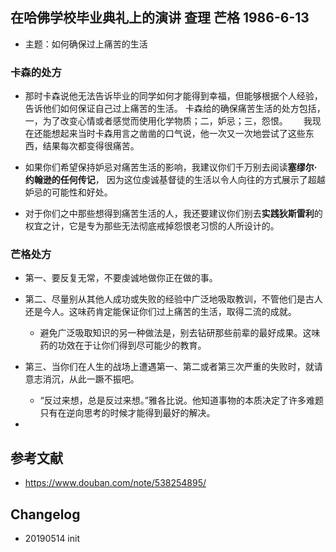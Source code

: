 

## 在哈佛学校毕业典礼上的演讲 查理 芒格 1986-6-13

- 主题：如何确保过上痛苦的生活

### 卡森的处方

- 那时卡森说他无法告诉毕业的同学如何才能得到幸福，但能够根据个人经验，告诉他们如何保证自己过上痛苦的生活。
 卡森给的确保痛苦生活的处方包括，一，为了改变心情或者感觉而使用化学物质；二，妒忌；三，怨恨。　　
 我现在还能想起来当时卡森用言之凿凿的口气说，他一次又一次地尝试了这些东西，结果每次都变得很痛苦。　
 
- 如果你们希望保持妒忌对痛苦生活的影响，我建议你们千万别去阅读**塞缪尔·约翰逊的任何传记**，
  因为这位虔诚基督徒的生活以令人向往的方式展示了超越妒忌的可能性和好处。
  
- 对于你们之中那些想得到痛苦生活的人，我还要建议你们别去**实践狄斯雷利**的权宜之计，它是专为那些无法彻底戒掉怨恨老习惯的人所设计的。
 
 
 ### 芒格处方
 
 - 第一、要反复无常，不要虔诚地做你正在做的事。
 
 - 第二、尽量别从其他人成功或失败的经验中广泛地吸取教训，不管他们是古人还是今人。这味药肯定能保证你们过上痛苦的生活，取得二流的成就。　　
 
   - 避免广泛吸取知识的另一种做法是，别去钻研那些前辈的最好成果。这味药的功效在于让你们得到尽可能少的教育。
 
 - 第三、当你们在人生的战场上遭遇第一、第二或者第三次严重的失败时，就请意志消沉，从此一蹶不振吧。
 
   - “反过来想，总是反过来想。”雅各比说。他知道事物的本质决定了许多难题只有在逆向思考的时候才能得到最好的解决。
   
  - 
   
   
 
 
 
 ## 参考文献
 - https://www.douban.com/note/538254895/
 
 ## Changelog
 
 - 20190514 init

